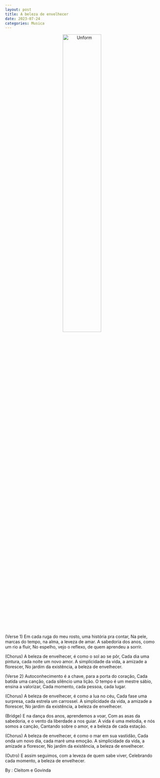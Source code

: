 ```yaml
---
layout: post
title: A beleza de envelhecer
date: 2023-07-24
categories: Musica
---
```


<p align="center">
<img src="{{ site.baseurl }}/images/2023-07-23-A beleza-de-envelhecer.jpeg" height="50%" width="50%" alt="Unform" />
</p>

(Verse 1)
Em cada ruga do meu rosto, uma história pra contar,
Na pele, marcas do tempo, na alma, a leveza de amar.
A sabedoria dos anos, como um rio a fluir,
No espelho, vejo o reflexo, de quem aprendeu a sorrir.

(Chorus)
A beleza de envelhecer, é como o sol ao se pôr,
Cada dia uma pintura, cada noite um novo amor.
A simplicidade da vida, a amizade a florescer,
No jardim da existência, a beleza de envelhecer.

(Verse 2)
Autoconhecimento é a chave, para a porta do coração,
Cada batida uma canção, cada silêncio uma lição.
O tempo é um mestre sábio, ensina a valorizar,
Cada momento, cada pessoa, cada lugar.

(Chorus)
A beleza de envelhecer, é como a lua no céu,
Cada fase uma surpresa, cada estrela um carrossel.
A simplicidade da vida, a amizade a florescer,
No jardim da existência, a beleza de envelhecer.

(Bridge)
E na dança dos anos, aprendemos a voar,
Com as asas da sabedoria, e o vento da liberdade a nos guiar.
A vida é uma melodia, e nós somos a canção,
Cantando sobre o amor, e a beleza de cada estação.

(Chorus)
A beleza de envelhecer, é como o mar em sua vastidão,
Cada onda um novo dia, cada maré uma emoção.
A simplicidade da vida, a amizade a florescer,
No jardim da existência, a beleza de envelhecer.

(Outro)
E assim seguimos, com a leveza de quem sabe viver,
Celebrando cada momento, a beleza de envelhecer.

By : Cleitom e Govinda

